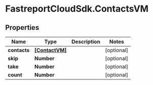 # FastreportCloudSdk.ContactsVM

## Properties

Name | Type | Description | Notes
------------ | ------------- | ------------- | -------------
**contacts** | [**[ContactVM]**](ContactVM.md) |  | [optional] 
**skip** | **Number** |  | [optional] 
**take** | **Number** |  | [optional] 
**count** | **Number** |  | [optional] 


